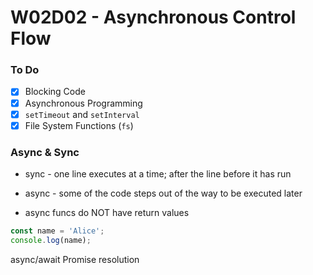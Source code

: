 # W02D02 - Asynchronous Control Flow

### To Do
* [x] Blocking Code
* [x] Asynchronous Programming
* [x] `setTimeout` and `setInterval`
* [x] File System Functions (`fs`)

### Async & Sync
* sync - one line executes at a time; after the line before it has run
* async - some of the code steps out of the way to be executed later

* async funcs do NOT have return values


```js
const name = 'Alice';
console.log(name);
```

async/await Promise resolution














